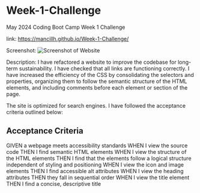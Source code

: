 # Week-1-Challenge
May 2024 Coding Boot Camp Week 1 Challenge

link: https://mancillh.github.io/Week-1-Challenge/

Screenshot:
![Screenshot of Website](<Week-1-Challenge screenshot.png>)

Description:
I have refactored a website to improve the codebase for long-term sustainability. I have checked that all links are functioning correctly. I have increased the efficiency of the CSS by consolidating the selectors and properties, organizing them to follow the semantic structure of the HTML elements, and including comments before each element or section of the page.

The site is optimized for search engines. I have followed the acceptance criteria outlined below:

## Acceptance Criteria

GIVEN a webpage meets accessibility standards
WHEN I view the source code
THEN I find semantic HTML elements
WHEN I view the structure of the HTML elements
THEN I find that the elements follow a logical structure independent of styling and positioning
WHEN I view the icon and image elements
THEN I find accessible alt attributes
WHEN I view the heading attributes
THEN they fall in sequential order
WHEN I view the title element
THEN I find a concise, descriptive title
